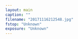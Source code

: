 ```yaml
---
layout: main
caption: ""
filename: "20171116212548.jpg"
fstop: "Unknown"
exposure: "Unknown"
---
```

